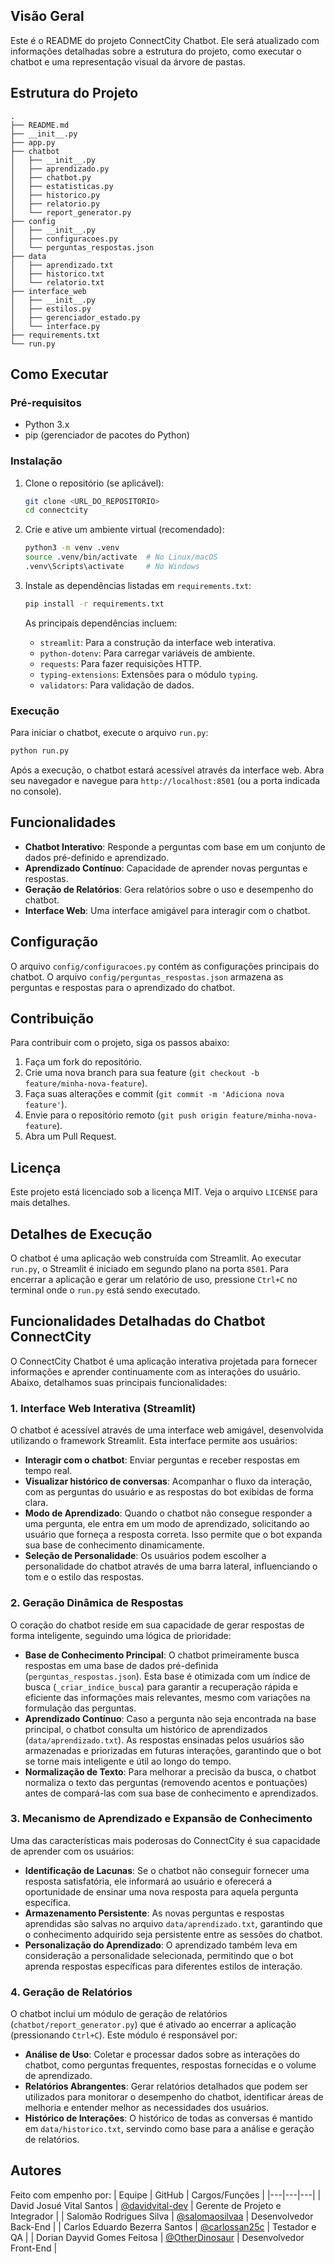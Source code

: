 ## Visão Geral

Este é o README do projeto ConnectCity Chatbot. Ele será atualizado com informações detalhadas sobre a estrutura do projeto, como executar o chatbot e uma representação visual da árvore de pastas.

## Estrutura do Projeto

```
.
├── README.md
├── __init__.py
├── app.py
├── chatbot
│   ├── __init__.py
│   ├── aprendizado.py
│   ├── chatbot.py
│   ├── estatisticas.py
│   ├── historico.py
│   ├── relatorio.py
│   └── report_generator.py
├── config
│   ├── __init__.py
│   ├── configuracoes.py
│   └── perguntas_respostas.json
├── data
│   ├── aprendizado.txt
│   ├── historico.txt
│   └── relatorio.txt
├── interface_web
│   ├── __init__.py
│   ├── estilos.py
│   ├── gerenciador_estado.py
│   └── interface.py
├── requirements.txt
└── run.py
```

## Como Executar

### Pré-requisitos

- Python 3.x
- pip (gerenciador de pacotes do Python)

### Instalação

1. Clone o repositório (se aplicável):
   ```bash
   git clone <URL_DO_REPOSITORIO>
   cd connectcity
   ```

2. Crie e ative um ambiente virtual (recomendado):
   ```bash
   python3 -m venv .venv
   source .venv/bin/activate  # No Linux/macOS
   .venv\Scripts\activate     # No Windows
   ```

3. Instale as dependências listadas em `requirements.txt`:
   ```bash
   pip install -r requirements.txt
   ```
   As principais dependências incluem:
   - `streamlit`: Para a construção da interface web interativa.
   - `python-dotenv`: Para carregar variáveis de ambiente.
   - `requests`: Para fazer requisições HTTP.
   - `typing-extensions`: Extensões para o módulo `typing`.
   - `validators`: Para validação de dados.

### Execução

Para iniciar o chatbot, execute o arquivo `run.py`:

```bash
python run.py
```

Após a execução, o chatbot estará acessível através da interface web. Abra seu navegador e navegue para `http://localhost:8501` (ou a porta indicada no console).

## Funcionalidades

- **Chatbot Interativo**: Responde a perguntas com base em um conjunto de dados pré-definido e aprendizado.
- **Aprendizado Contínuo**: Capacidade de aprender novas perguntas e respostas.
- **Geração de Relatórios**: Gera relatórios sobre o uso e desempenho do chatbot.
- **Interface Web**: Uma interface amigável para interagir com o chatbot.

## Configuração

O arquivo `config/configuracoes.py` contém as configurações principais do chatbot. O arquivo `config/perguntas_respostas.json` armazena as perguntas e respostas para o aprendizado do chatbot.

## Contribuição

Para contribuir com o projeto, siga os passos abaixo:

1. Faça um fork do repositório.
2. Crie uma nova branch para sua feature (`git checkout -b feature/minha-nova-feature`).
3. Faça suas alterações e commit (`git commit -m 'Adiciona nova feature'`).
4. Envie para o repositório remoto (`git push origin feature/minha-nova-feature`).
5. Abra um Pull Request.

## Licença

Este projeto está licenciado sob a licença MIT. Veja o arquivo `LICENSE` para mais detalhes.




## Detalhes de Execução

O chatbot é uma aplicação web construída com Streamlit. Ao executar `run.py`, o Streamlit é iniciado em segundo plano na porta `8501`. Para encerrar a aplicação e gerar um relatório de uso, pressione `Ctrl+C` no terminal onde o `run.py` está sendo executado.




## Funcionalidades Detalhadas do Chatbot ConnectCity

O ConnectCity Chatbot é uma aplicação interativa projetada para fornecer informações e aprender continuamente com as interações do usuário. Abaixo, detalhamos suas principais funcionalidades:

### 1. Interface Web Interativa (Streamlit)

O chatbot é acessível através de uma interface web amigável, desenvolvida utilizando o framework Streamlit. Esta interface permite aos usuários:

- **Interagir com o chatbot**: Enviar perguntas e receber respostas em tempo real.
- **Visualizar histórico de conversas**: Acompanhar o fluxo da interação, com as perguntas do usuário e as respostas do bot exibidas de forma clara.
- **Modo de Aprendizado**: Quando o chatbot não consegue responder a uma pergunta, ele entra em um modo de aprendizado, solicitando ao usuário que forneça a resposta correta. Isso permite que o bot expanda sua base de conhecimento dinamicamente.
- **Seleção de Personalidade**: Os usuários podem escolher a personalidade do chatbot através de uma barra lateral, influenciando o tom e o estilo das respostas.

### 2. Geração Dinâmica de Respostas

O coração do chatbot reside em sua capacidade de gerar respostas de forma inteligente, seguindo uma lógica de prioridade:

- **Base de Conhecimento Principal**: O chatbot primeiramente busca respostas em uma base de dados pré-definida (`perguntas_respostas.json`). Esta base é otimizada com um índice de busca (`_criar_indice_busca`) para garantir a recuperação rápida e eficiente das informações mais relevantes, mesmo com variações na formulação das perguntas.
- **Aprendizado Contínuo**: Caso a pergunta não seja encontrada na base principal, o chatbot consulta um histórico de aprendizados (`data/aprendizado.txt`). As respostas ensinadas pelos usuários são armazenadas e priorizadas em futuras interações, garantindo que o bot se torne mais inteligente e útil ao longo do tempo.
- **Normalização de Texto**: Para melhorar a precisão da busca, o chatbot normaliza o texto das perguntas (removendo acentos e pontuações) antes de compará-las com sua base de conhecimento e aprendizados.

### 3. Mecanismo de Aprendizado e Expansão de Conhecimento

Uma das características mais poderosas do ConnectCity é sua capacidade de aprender com os usuários:

- **Identificação de Lacunas**: Se o chatbot não conseguir fornecer uma resposta satisfatória, ele informará ao usuário e oferecerá a oportunidade de ensinar uma nova resposta para aquela pergunta específica.
- **Armazenamento Persistente**: As novas perguntas e respostas aprendidas são salvas no arquivo `data/aprendizado.txt`, garantindo que o conhecimento adquirido seja persistente entre as sessões do chatbot.
- **Personalização do Aprendizado**: O aprendizado também leva em consideração a personalidade selecionada, permitindo que o bot aprenda respostas específicas para diferentes estilos de interação.

### 4. Geração de Relatórios

O chatbot inclui um módulo de geração de relatórios (`chatbot/report_generator.py`) que é ativado ao encerrar a aplicação (pressionando `Ctrl+C`). Este módulo é responsável por:

- **Análise de Uso**: Coletar e processar dados sobre as interações do chatbot, como perguntas frequentes, respostas fornecidas e o volume de aprendizado.
- **Relatórios Abrangentes**: Gerar relatórios detalhados que podem ser utilizados para monitorar o desempenho do chatbot, identificar áreas de melhoria e entender melhor as necessidades dos usuários.
- **Histórico de Interações**: O histórico de todas as conversas é mantido em `data/historico.txt`, servindo como base para a análise e geração de relatórios.

## Autores
Feito com empenho por:
| Equipe | GitHub | Cargos/Funções |
|---|---|---|
| David Josué Vital Santos | [@davidvital-dev](https://github.com/davidvital-dev) | Gerente de Projeto e Integrador |
| Salomão Rodrigues Silva | [@salomaosilvaa](https://github.com/salomaosilvaa) | Desenvolvedor Back-End |
| Carlos Eduardo Bezerra Santos | [@carlossan25c](https://github.com/carlossan25c) | Testador e QA |
| Dorian Dayvid Gomes Feitosa | [@OtherDinosaur](https://github.com/OtherDinosaur) | Desenvolvedor Front-End |
